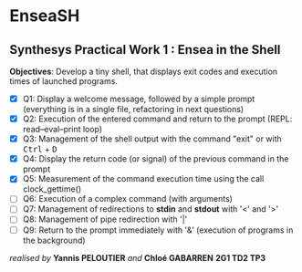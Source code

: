 # EnseaSH

## Synthesys Practical Work 1 : Ensea in the Shell

**Objectives**: Develop a tiny shell, that displays exit codes and execution times of launched
programs.

- [x] Q1: Display a welcome message, followed by a simple prompt (everything is in a single file, refactoring in next questions)
- [x] Q2: Execution of the entered command and return to the prompt (REPL: read–eval–print
loop)
- [x] Q3: Management of the shell output with the command "exit" or with <kbd>Ctrl</kbd> + <kbd>D</kbd>
- [x] Q4: Display the return code (or signal) of the previous command in the prompt
- [x] Q5: Measurement of the command execution time using the call clock_gettime()
- [ ] Q6: Execution of a complex command (with arguments)
- [ ] Q7: Management of redirections to **stdin** and **stdout** with '<' and '>'
- [ ] Q8: Management of pipe redirection with '|'
- [ ] Q9: Return to the prompt immediately with '&' (execution of programs in the background)

*realised by* **Yannis PELOUTIER** *and* **Chloé GABARREN** **2G1 TD2 TP3**